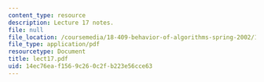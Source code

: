 ```yaml
---
content_type: resource
description: Lecture 17 notes.
file: null
file_location: /coursemedia/18-409-behavior-of-algorithms-spring-2002/14ec76eaf1569c260c2fb223e56cce63_lect17.pdf
file_type: application/pdf
resourcetype: Document
title: lect17.pdf
uid: 14ec76ea-f156-9c26-0c2f-b223e56cce63
---
```

